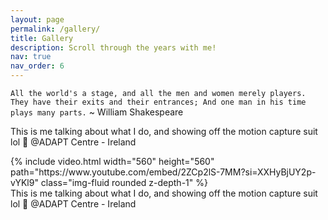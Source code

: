 ```yaml
---
layout: page
permalink: /gallery/
title: Gallery
description: Scroll through the years with me!
nav: true
nav_order: 6
---
```


`All the world's a stage, and all the men and women merely players. They have their exits and their entrances; And one man in his time plays many parts.` ~ William Shakespeare

This is me talking about what I do, and showing off the motion capture suit lol 🤩 @ADAPT Centre - Ireland 

<div class="row mt-3">
    <div class="row mt-3">
        {% include video.html width="560" height="560" path="https://www.youtube.com/embed/2ZCp2lS-7MM?si=XXHyBjUY2p-vYKl9" class="img-fluid rounded z-depth-1" %}
    </div>
</div>
<div class="caption">
    This is me talking about what I do, and showing off the motion capture suit lol 🤩 @ADAPT Centre - Ireland 
</div>